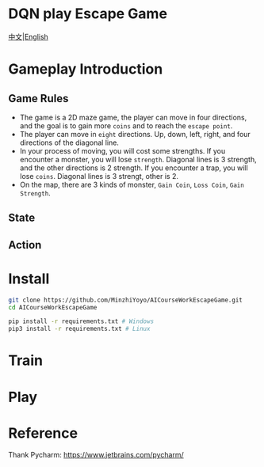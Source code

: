 # DQN play Escape Game
[中文]()|[English]()

# Gameplay Introduction

## Game Rules
- The game is a 2D maze game, the player can move in four directions, and the goal is to gain more `coins` and to reach the `escape point`.
- The player can move in `eight` directions. Up, down, left, right, and four directions of the diagonal line.
- In your process of moving, you will cost some strengths. If you encounter a monster, you will lose `strength`. Diagonal lines is 3 strength, and the other directions is 2 strength. If you encounter a trap, you will lose `coins`. Diagonal lines is 3 strengt, other is 2.
- On the map, there are 3 kinds of monster, `Gain Coin`, `Loss Coin`, `Gain Strength`.

## State

## Action

# Install

```bash
git clone https://github.com/MinzhiYoyo/AICourseWorkEscapeGame.git
cd AICourseWorkEscapeGame

pip install -r requirements.txt # Windows
pip3 install -r requirements.txt # Linux
```

# Train

# Play

# Reference
Thank Pycharm: https://www.jetbrains.com/pycharm/

